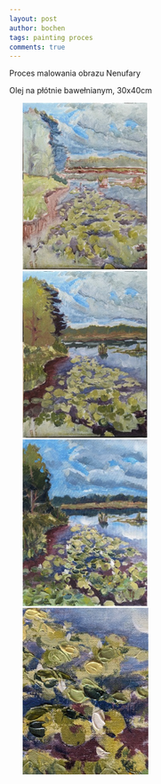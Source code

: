```yaml
---
layout: post
author: bochen
tags: painting proces
comments: true
---
```

Proces malowania obrazu Nenufary

Olej na płótnie bawełnianym, 30x40cm

<ul id="media" class="clearfix justified-gallery">
<div
            class="albumList"
            data-sub-html="<span style='color: #000000; background-color: #fff; padding:5px' >Szkic plamą</span>"
            data-download-url="../assets/images/001_nenufary/large_000.jpg"
            data-src="../assets/images/001_nenufary/large_000.jpg"
            data-exthumbimage="../assets/images/001_nenufary/thumb_000.jpg"
            >
            <a href="../assets/images/001_nenufary/large_000.jpg">
            <img src="../assets/images/001_nenufary/small_000.jpg" height="300" />
            </a>
            </div>
<div
            class="albumList"
            data-sub-html="<span style='color: #000000; background-color: #fff; padding:5px' >Stan po dniu drugim</span>"
            data-download-url="../assets/images/001_nenufary/large_001.jpg"
            data-src="../assets/images/001_nenufary/large_001.jpg"
            data-exthumbimage="../assets/images/001_nenufary/thumb_001.jpg"
            >
            <a href="../assets/images/001_nenufary/large_001.jpg">
            <img src="../assets/images/001_nenufary/small_001.jpg" height="300" />
            </a>
            </div>
<div
            class="albumList"
            data-sub-html="<span style='color: #000000; background-color: #fff; padding:5px' >Efekt finalny</span>"
            data-download-url="../assets/images/001_nenufary/large_002.jpg"
            data-src="../assets/images/001_nenufary/large_002.jpg"
            data-exthumbimage="../assets/images/001_nenufary/thumb_002.jpg"
            >
            <a href="../assets/images/001_nenufary/large_002.jpg">
            <img src="../assets/images/001_nenufary/small_002.jpg" height="300" />
            </a>
            </div>
<div
            class="albumList"
            data-sub-html="<span style='color: #000000; background-color: #fff; padding:5px' >Detal</span>"
            data-download-url="../assets/images/001_nenufary/large_003.jpg"
            data-src="../assets/images/001_nenufary/large_003.jpg"
            data-exthumbimage="../assets/images/001_nenufary/thumb_003.jpg"
            >
            <a href="../assets/images/001_nenufary/large_003.jpg">
            <img src="../assets/images/001_nenufary/small_003.jpg" height="300" />
            </a>
            </div>
</ul>
